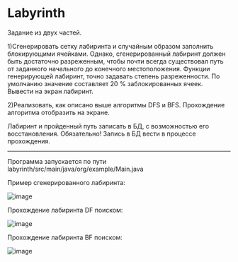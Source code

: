 # Labyrinth
Задание из двух частей.

1)Сгенерировать сетку лабиринта и случайным образом
заполнить блокирующими ячейками. Однако,
сгенерированный лабиринт должен быть достаточно
разреженным, чтобы почти всегда существовал путь от
заданного начального до конечного местоположения.
Функции генерирующей лабиринт, точно задавать степень
разреженности. По умолчанию значение составляет 20 %
заблокированных ячеек.
Вывести на экран лабиринт.

2)Реализовать, как описано выше алгоритмы DFS и BFS.
Прохождение алгоритма отобразить на экране.

Лабиринт и пройденный путь записать в БД, с
возможностью его восстановления. Обязательно! Запись в
БД вести в процессе прохождения.

___________________________________________________________________________________

Программа запускается по пути labyrinth/src/main/java/org/example/Main.java

Пример сгенерированного лабиринта:

![image](https://github.com/MonoMother/Labyrinth/assets/92880982/94c3c551-9e6a-45b6-ae62-fdb421e68a83)

Прохождение лабиринта DF поиском: 

![image](https://github.com/MonoMother/Labyrinth/assets/92880982/087dc995-bdb2-4305-bf67-e03e7e5ae44e)

Прохождение лабиринта BF поиском:

![image](https://github.com/MonoMother/Labyrinth/assets/92880982/182112d6-085a-4619-b9eb-fc75423c3e27)


